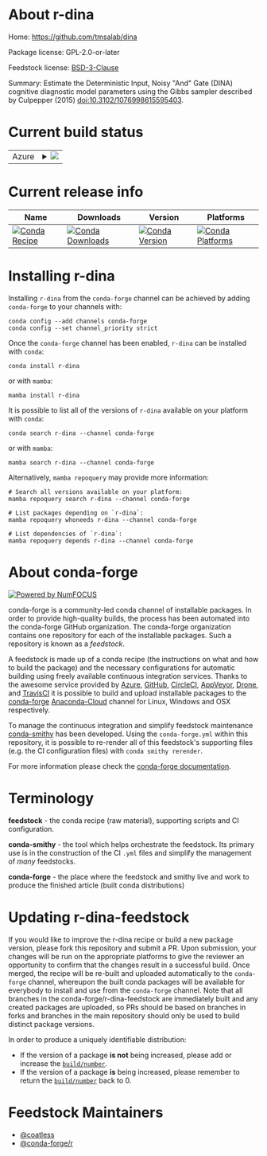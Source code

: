 About r-dina
============

Home: https://github.com/tmsalab/dina

Package license: GPL-2.0-or-later

Feedstock license: [BSD-3-Clause](https://github.com/conda-forge/r-dina-feedstock/blob/main/LICENSE.txt)

Summary: Estimate the Deterministic Input, Noisy "And" Gate (DINA) cognitive diagnostic model parameters using the Gibbs sampler described by Culpepper (2015) <doi:10.3102/1076998615595403>.

Current build status
====================


<table>
    
  <tr>
    <td>Azure</td>
    <td>
      <details>
        <summary>
          <a href="https://dev.azure.com/conda-forge/feedstock-builds/_build/latest?definitionId=11599&branchName=main">
            <img src="https://dev.azure.com/conda-forge/feedstock-builds/_apis/build/status/r-dina-feedstock?branchName=main">
          </a>
        </summary>
        <table>
          <thead><tr><th>Variant</th><th>Status</th></tr></thead>
          <tbody><tr>
              <td>linux_64_r_base4.1</td>
              <td>
                <a href="https://dev.azure.com/conda-forge/feedstock-builds/_build/latest?definitionId=11599&branchName=main">
                  <img src="https://dev.azure.com/conda-forge/feedstock-builds/_apis/build/status/r-dina-feedstock?branchName=main&jobName=linux&configuration=linux_64_r_base4.1" alt="variant">
                </a>
              </td>
            </tr><tr>
              <td>linux_64_r_base4.2</td>
              <td>
                <a href="https://dev.azure.com/conda-forge/feedstock-builds/_build/latest?definitionId=11599&branchName=main">
                  <img src="https://dev.azure.com/conda-forge/feedstock-builds/_apis/build/status/r-dina-feedstock?branchName=main&jobName=linux&configuration=linux_64_r_base4.2" alt="variant">
                </a>
              </td>
            </tr><tr>
              <td>osx_64_r_base4.1</td>
              <td>
                <a href="https://dev.azure.com/conda-forge/feedstock-builds/_build/latest?definitionId=11599&branchName=main">
                  <img src="https://dev.azure.com/conda-forge/feedstock-builds/_apis/build/status/r-dina-feedstock?branchName=main&jobName=osx&configuration=osx_64_r_base4.1" alt="variant">
                </a>
              </td>
            </tr><tr>
              <td>osx_64_r_base4.2</td>
              <td>
                <a href="https://dev.azure.com/conda-forge/feedstock-builds/_build/latest?definitionId=11599&branchName=main">
                  <img src="https://dev.azure.com/conda-forge/feedstock-builds/_apis/build/status/r-dina-feedstock?branchName=main&jobName=osx&configuration=osx_64_r_base4.2" alt="variant">
                </a>
              </td>
            </tr><tr>
              <td>win_64</td>
              <td>
                <a href="https://dev.azure.com/conda-forge/feedstock-builds/_build/latest?definitionId=11599&branchName=main">
                  <img src="https://dev.azure.com/conda-forge/feedstock-builds/_apis/build/status/r-dina-feedstock?branchName=main&jobName=win&configuration=win_64_" alt="variant">
                </a>
              </td>
            </tr>
          </tbody>
        </table>
      </details>
    </td>
  </tr>
</table>

Current release info
====================

| Name | Downloads | Version | Platforms |
| --- | --- | --- | --- |
| [![Conda Recipe](https://img.shields.io/badge/recipe-r--dina-green.svg)](https://anaconda.org/conda-forge/r-dina) | [![Conda Downloads](https://img.shields.io/conda/dn/conda-forge/r-dina.svg)](https://anaconda.org/conda-forge/r-dina) | [![Conda Version](https://img.shields.io/conda/vn/conda-forge/r-dina.svg)](https://anaconda.org/conda-forge/r-dina) | [![Conda Platforms](https://img.shields.io/conda/pn/conda-forge/r-dina.svg)](https://anaconda.org/conda-forge/r-dina) |

Installing r-dina
=================

Installing `r-dina` from the `conda-forge` channel can be achieved by adding `conda-forge` to your channels with:

```
conda config --add channels conda-forge
conda config --set channel_priority strict
```

Once the `conda-forge` channel has been enabled, `r-dina` can be installed with `conda`:

```
conda install r-dina
```

or with `mamba`:

```
mamba install r-dina
```

It is possible to list all of the versions of `r-dina` available on your platform with `conda`:

```
conda search r-dina --channel conda-forge
```

or with `mamba`:

```
mamba search r-dina --channel conda-forge
```

Alternatively, `mamba repoquery` may provide more information:

```
# Search all versions available on your platform:
mamba repoquery search r-dina --channel conda-forge

# List packages depending on `r-dina`:
mamba repoquery whoneeds r-dina --channel conda-forge

# List dependencies of `r-dina`:
mamba repoquery depends r-dina --channel conda-forge
```


About conda-forge
=================

[![Powered by
NumFOCUS](https://img.shields.io/badge/powered%20by-NumFOCUS-orange.svg?style=flat&colorA=E1523D&colorB=007D8A)](https://numfocus.org)

conda-forge is a community-led conda channel of installable packages.
In order to provide high-quality builds, the process has been automated into the
conda-forge GitHub organization. The conda-forge organization contains one repository
for each of the installable packages. Such a repository is known as a *feedstock*.

A feedstock is made up of a conda recipe (the instructions on what and how to build
the package) and the necessary configurations for automatic building using freely
available continuous integration services. Thanks to the awesome service provided by
[Azure](https://azure.microsoft.com/en-us/services/devops/), [GitHub](https://github.com/),
[CircleCI](https://circleci.com/), [AppVeyor](https://www.appveyor.com/),
[Drone](https://cloud.drone.io/welcome), and [TravisCI](https://travis-ci.com/)
it is possible to build and upload installable packages to the
[conda-forge](https://anaconda.org/conda-forge) [Anaconda-Cloud](https://anaconda.org/)
channel for Linux, Windows and OSX respectively.

To manage the continuous integration and simplify feedstock maintenance
[conda-smithy](https://github.com/conda-forge/conda-smithy) has been developed.
Using the ``conda-forge.yml`` within this repository, it is possible to re-render all of
this feedstock's supporting files (e.g. the CI configuration files) with ``conda smithy rerender``.

For more information please check the [conda-forge documentation](https://conda-forge.org/docs/).

Terminology
===========

**feedstock** - the conda recipe (raw material), supporting scripts and CI configuration.

**conda-smithy** - the tool which helps orchestrate the feedstock.
                   Its primary use is in the construction of the CI ``.yml`` files
                   and simplify the management of *many* feedstocks.

**conda-forge** - the place where the feedstock and smithy live and work to
                  produce the finished article (built conda distributions)


Updating r-dina-feedstock
=========================

If you would like to improve the r-dina recipe or build a new
package version, please fork this repository and submit a PR. Upon submission,
your changes will be run on the appropriate platforms to give the reviewer an
opportunity to confirm that the changes result in a successful build. Once
merged, the recipe will be re-built and uploaded automatically to the
`conda-forge` channel, whereupon the built conda packages will be available for
everybody to install and use from the `conda-forge` channel.
Note that all branches in the conda-forge/r-dina-feedstock are
immediately built and any created packages are uploaded, so PRs should be based
on branches in forks and branches in the main repository should only be used to
build distinct package versions.

In order to produce a uniquely identifiable distribution:
 * If the version of a package **is not** being increased, please add or increase
   the [``build/number``](https://docs.conda.io/projects/conda-build/en/latest/resources/define-metadata.html#build-number-and-string).
 * If the version of a package **is** being increased, please remember to return
   the [``build/number``](https://docs.conda.io/projects/conda-build/en/latest/resources/define-metadata.html#build-number-and-string)
   back to 0.

Feedstock Maintainers
=====================

* [@coatless](https://github.com/coatless/)
* [@conda-forge/r](https://github.com/conda-forge/r/)

